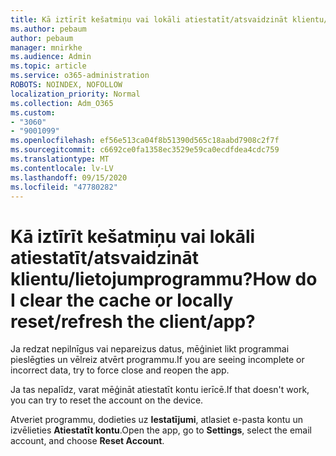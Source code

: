 ```yaml
---
title: Kā iztīrīt kešatmiņu vai lokāli atiestatīt/atsvaidzināt klientu/lietojumprogrammu?
ms.author: pebaum
author: pebaum
manager: mnirkhe
ms.audience: Admin
ms.topic: article
ms.service: o365-administration
ROBOTS: NOINDEX, NOFOLLOW
localization_priority: Normal
ms.collection: Adm_O365
ms.custom:
- "3060"
- "9001099"
ms.openlocfilehash: ef56e513ca04f8b51390d565c18aabd7908c2f7f
ms.sourcegitcommit: c6692ce0fa1358ec3529e59ca0ecdfdea4cdc759
ms.translationtype: MT
ms.contentlocale: lv-LV
ms.lasthandoff: 09/15/2020
ms.locfileid: "47780282"
---
```

# <a name="how-do-i-clear-the-cache-or-locally-resetrefresh-the-clientapp"></a><span data-ttu-id="c6fb3-102">Kā iztīrīt kešatmiņu vai lokāli atiestatīt/atsvaidzināt klientu/lietojumprogrammu?</span><span class="sxs-lookup"><span data-stu-id="c6fb3-102">How do I clear the cache or locally reset/refresh the client/app?</span></span>

<span data-ttu-id="c6fb3-103">Ja redzat nepilnīgus vai nepareizus datus, mēģiniet likt programmai pieslēgties un vēlreiz atvērt programmu.</span><span class="sxs-lookup"><span data-stu-id="c6fb3-103">If you are seeing incomplete or incorrect data, try to force close and reopen the app.</span></span>  

<span data-ttu-id="c6fb3-104">Ja tas nepalīdz, varat mēģināt atiestatīt kontu ierīcē.</span><span class="sxs-lookup"><span data-stu-id="c6fb3-104">If that doesn't work, you can try to reset the account on the device.</span></span>
 
<span data-ttu-id="c6fb3-105">Atveriet programmu, dodieties uz **Iestatījumi**, atlasiet e-pasta kontu un izvēlieties **Atiestatīt kontu**.</span><span class="sxs-lookup"><span data-stu-id="c6fb3-105">Open the app, go to **Settings**, select the email account, and choose **Reset Account**.</span></span>